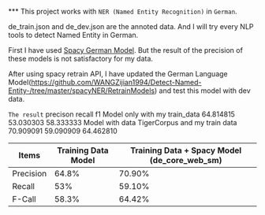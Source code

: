 *** This project works with `NER (Named Entity Recognition)` in `German`. 

de_train.json and de_dev.json are the annoted data. And I will try every NLP tools to detect Named Entity in German.

First I have used [Spacy German Model](https://spacy.io/models/de). But the result of the precision of these models is not satisfactory for my data.

After using spacy retrain API, I have updated the German Language Model(https://github.com/WANGZijian1994/Detect-Named-Entity-/tree/master/spacyNER/RetrainModels) and test this model with dev data. 

`The result`
 	precison 	recall 	f1
Model only with my train_data 	64.814815 	53.030303 	58.333333
Model with data TigerCorpus and my train data 	70.909091 	59.090909 	64.462810

| Items | Training Data Model | Training Data + Spacy Model (de_core_web_sm) |
| --- | --- | --- |
| Precision | 64.8% | 70.90%
| Recall | 53% | 59.10%
| F-Call | 58.3% | 64.42%


